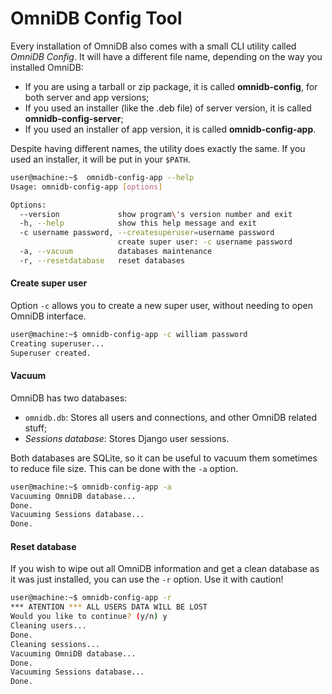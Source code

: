 # OmniDB Config Tool

Every installation of OmniDB also comes with a small CLI utility called *OmniDB
Config*. It will have a different file name, depending on the way you installed
OmniDB:

- If you are using a tarball or zip package, it is called **omnidb-config**, for
both server and app versions;
- If you used an installer (like the .deb file) of server version, it is called
**omnidb-config-server**;
- If you used an installer of app version, it is called **omnidb-config-app**.

Despite having different names, the utility does exactly the same. If you used
an installer, it will be put in your `$PATH`.

```bash
user@machine:~$  omnidb-config-app --help
Usage: omnidb-config-app [options]

Options:
  --version             show program\'s version number and exit
  -h, --help            show this help message and exit
  -c username password, --createsuperuser=username password
                        create super user: -c username password
  -a, --vacuum          databases maintenance
  -r, --resetdatabase   reset databases
```

#### Create super user

Option `-c` allows you to create a new super user, without needing to open
OmniDB interface.

```bash
user@machine:~$ omnidb-config-app -c william password
Creating superuser...
Superuser created.
```

#### Vacuum

OmniDB has two databases:

- `omnidb.db`: Stores all users and connections, and other OmniDB related stuff;
- *Sessions database*: Stores Django user sessions.

Both databases are SQLite, so it can be useful to vacuum them sometimes to
reduce file size. This can be done with the `-a` option.

```bash
user@machine:~$ omnidb-config-app -a
Vacuuming OmniDB database...
Done.
Vacuuming Sessions database...
Done.
```

#### Reset database

If you wish to wipe out all OmniDB information and get a clean database as it
was just installed, you can use the `-r` option. Use it with caution!

```bash
user@machine:~$ omnidb-config-app -r
*** ATENTION *** ALL USERS DATA WILL BE LOST
Would you like to continue? (y/n) y
Cleaning users...
Done.
Cleaning sessions...
Vacuuming OmniDB database...
Done.
Vacuuming Sessions database...
Done.
```
